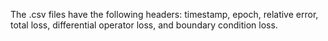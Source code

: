 The .csv files have the following headers: timestamp, epoch, relative error, total loss, differential operator loss, and boundary condition loss.
